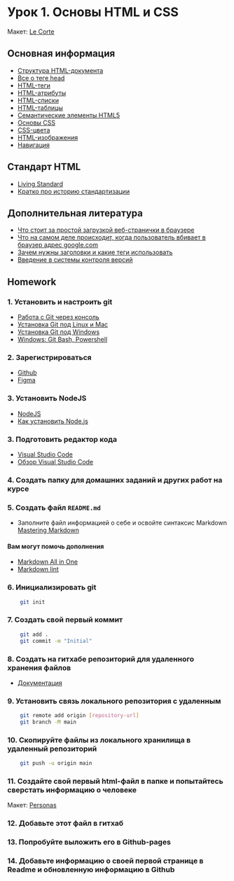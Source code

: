 # Урок 1. Основы HTML и CSS

Макет: [Le Corte](https://www.figma.com/file/cMWY78AaBEhXRzfG0ajIPf/Le-corte?node-id=0%3A1)

## Основная информация

* [Структура HTML-документа](https://html5book.ru/osnovy-html/#part1)
* [Все о теге head](https://github.com/joshbuchea/HEAD)
* [HTML-теги](https://html5book.ru/html-tags/)
* [HTML-атрибуты](https://html5book.ru/html-attributes/)
* [HTML-списки](https://html5book.ru/html-lists/)
* [HTML-таблицы](https://html5book.ru/html-table/)
* [Семантические элементы HTML5](https://html5book.ru/html5-semantic-elements/)
* [Основы CSS](https://html5book.ru/css-css3/)
* [CSS-цвета](https://html5book.ru/css-colors/#color)
* [HTML-изображения](https://html5book.ru/images-in-html/)
* [Навигация](https://ru.hexlet.io/courses/cli-basics/lessons/navigation/theory_unit)

## Стандарт HTML

* [Living Standard](https://html.spec.whatwg.org/)
* [Кратко про историю стандартизации](https://htmlacademy.ru/blog/boost/frontend/short-11)

## Дополнительная литература

* [Что стоит за простой загрузкой веб-странички в браузере](https://medium.com/genesis-media/%D1%87%D1%82%D0%BE-%D1%81%D1%82%D0%BE%D0%B8%D1%82-%D0%B7%D0%B0-%D0%BF%D1%80%D0%BE%D1%81%D1%82%D0%BE%D0%B9-%D0%B7%D0%B0%D0%B3%D1%80%D1%83%D0%B7%D0%BA%D0%BE%D0%B9-%D0%B2%D0%B5%D0%B1-%D1%81%D1%82%D1%80%D0%B0%D0%BD%D0%B8%D1%87%D0%BA%D0%B8-%D0%B2-%D0%B1%D1%80%D0%B0%D1%83%D0%B7%D0%B5%D1%80%D0%B5-3933c96467a)
* [Что на самом деле происходит, когда пользователь вбивает в браузер адрес google.com](https://habr.com/ru/company/htmlacademy/blog/254825/)
* [Зачем нужны заголовки и какие теги использовать](https://htmlacademy.ru/blog/boost/frontend/short-7)
* [Введение в системы контроля версий](https://htmlacademy.ru/blog/boost/tools/version-control-system)

## Homework

### 1. Установить и настроить git

* [Работа с Git через консоль](https://htmlacademy.ru/blog/boost/frontend/git-console)
* [Установка Git под Linux и Mac](https://learn.javascript.ru/screencast/git#intro-install-linux-mac)
* [Установка Git под Windows](https://learn.javascript.ru/screencast/git#intro-install-windows)
* [Windows: Git Bash, Powershell](https://learn.javascript.ru/screencast/git#intro-windows-bash-powershell)

### 2. Зарегистрироваться

* [Github](https://github.com/)
* [Figma](https://www.figma.com/)

### 3. Установить NodeJS

* [NodeJS](https://nodejs.org/uk/)
* [Как установить Node.js](https://htmlacademy.ru/blog/boost/tools/installing-nodejs)

### 3. Подготовить редактор кода

* [Visual Studio Code](https://code.visualstudio.com/)
* [Обзор Visual Studio Code](https://htmlacademy.ru/blog/boost/tools/vscode)

### 4. Создать папку для домашних заданий и других работ на курсе

### 5. Создать файл `README.md`

* Заполните файл информацией о себе и освойте синтаксис Markdown [Mastering Markdown](https://guides.github.com/features/mastering-markdown/)

#### Вам могут помочь дополнения

* [Markdown All in One](https://marketplace.visualstudio.com/items?itemName=yzhang.markdown-all-in-one)
* [Markdown lint](https://marketplace.visualstudio.com/items?itemName=DavidAnson.vscode-markdownlint)

### 6. Инициализировать git

```sh
    git init
```

### 7. Создать свой первый коммит

```sh
    git add .
    git commit -m "Initial"
```

### 8. Создать на гитхабе репозиторий для удаленного хранения файлов

* [Документация](https://docs.github.com/en/github/creating-cloning-and-archiving-repositories/creating-a-repository-on-github)

### 9. Установить связь локального репозитория с удаленным

```sh
    git remote add origin [repository-url]
    git branch -M main
```

### 10. Скопируйте файлы из локального хранилища в удаленный репозиторий

```sh
    git push -u origin main
```

### 11. Создайте свой первый html-файл в папке и попытайтесь сверстать информацию о человеке

Макет: [Personas](https://www.figma.com/file/eylrddftj9Zx5kPQc1L1fd/Personas)

### 12. Добавьте этот файл в гитхаб

### 13. Попробуйте выложить его в Github-pages

### 14. Добавьте информацию о своей первой странице в Readme и обновленную информацию в Github
